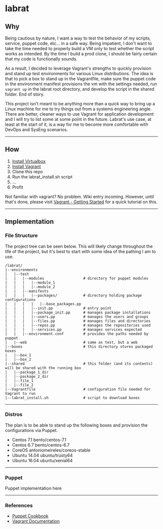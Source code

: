# labrat

## Why

Being cautious by nature, I want a way to test the behavior of my scripts, service, puppet code, etc... in a safe way. Being impatient, I don't want to take the time needed to properly build a VM only to test whether the script works as intended. By the time I build a prod clone, I should be fairly certain that my code is functionally sounds.

As a result, I decided to leverage Vagrant's strengths to quickly provision and stand up test environments for various Linux distributions. The idea is that to pick a box to stand up in the Vagrantfile, make sure the puppet code in the environment manifest provisions the vm with the settings needed, run `vagrant up` in the labrat root directory, and develop the script in the shared folder. End of story.

This project isn't meant to be anything more than a quick way to bring up a Linux machine for me to try things out from a systems engineering angle. There are better, cleaner ways to use Vagrant for application development and I will try to list some at some point in the future. Labrat's use case, at least at the start of it, is a way for me to become more comfortable with DevOps and SysEng scenarios.

---

## How


1. [Install Virtualbox](https://www.virtualbox.org/manual/ch02.html)
2. [Install Vagrant](https://www.vagrantup.com/docs/installation/)
3. Clone this repo
4. Run the labrat_install.sh script
5. ...
6. Profit

Not familiar with vagrant? No problem. Wiki entry incoming. However, until that's done, please visit [Vagrant - Getting Started](https://www.vagrantup.com/docs/getting-started/) for a quick tutorial on this.

---

## Implementation

### File Structure

The project tree can be seen below. This will likely change throughout the life of the project, but it's best to start with some idea of the pathing I am to use.

```
/labrat/
|--environments
|   |--test
|   |   |--modules                  # directory for puppet modules
|   |   |   |--module_1
|   |   |   |--module_2
|   |   |--manifests
|   |   |   |--packages/            # directory holding package configurations
|   |   |   |   |--base_packages.pp
|   |   |   |--init.pp              # entry point
|   |   |   |--package_init.pp      # manages package installations
|   |   |   |--users.pp             # manages the users and groups
|   |   |   |--files.pp             # manages files and directories
|   |   |   |--repos.pp             # manages the repositories used
|   |   |   |--services.pp          # manages services expected
|   |   |--environment.conf         # provides the paths needed by puppet
|   |--web                          # same as test, but a web
|--boxes                            # this directory stores packaged boxes
|   |--box_1
|   |--box_2
|--shared                           # this folder (and its contents) will be shared with the running box
|   |--package_1_dir
|   |--package_2_dir
|   |--file_1
|   |--file_2
|--Vagrantfile                      # configuration file needed for Vagrant to run
|--labrat_install.sh                # script to download boxes
```
---

### Distros

The plan is to be able to stand up the following boxes and provision the configurations via Puppet.
* Centos 7.1        bento/centos-7.1
* Centos 6.7        bento/centos-6.7
* CoreOS            antoniomeireles/coreos-stable
* Ubuntu 14.04      ubuntu/trusty64
* Ubuntu 16.04      ubuntu/xenial64

---
### Puppet

Puppet implementation here

---

### References
* [Puppet Cookbook](www.puppetcookbook.com)
* [Vagrant Documentation](https://www.vagrantup.com/docs/)